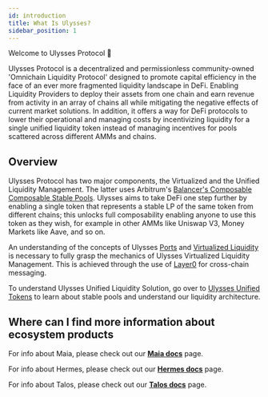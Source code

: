 ```yaml
---
id: introduction
title: What Is Ulysses?
sidebar_position: 1
---
```


Welcome to Ulysses Protocol 👋

Ulysses Protocol is a decentralized and permissionless community-owned 'Omnichain Liquidity Protocol' designed to promote capital efficiency in the face of an ever more fragmented liquidity landscape in DeFi. 
Enabling Liquidity Providers to deploy their assets from one chain and earn revenue from activity in an array of chains all while mitigating the negative effects of current market solutions. 
In addition, it offers a way for DeFi protocols to lower their operational and managing costs by incentivizing liquidity for a single unified liquidity token instead of managing incentives for pools scattered across different AMMs and chains.  

## Overview

Ulysses Protocol has two major components, the Virtualized and the Unified Liquidity Management. The latter uses Arbitrum's [Balancer's Composable Composable Stable Pools](https://docs.balancer.fi/concepts/pools/composable-stable.html). Ulysses aims to take DeFi one step further by enabling a single token that represents a stable LP of the same token from different chains; this unlocks full composability enabling anyone to use this token as they wish, for example in other AMMs like Uniswap V3, Money Markets like Aave, and so on. 

An understanding of the concepts of Ulysses [Ports](./overview/omnichain/ports) and [Virtualized Liquidity](./overview/omnichain/virtual-liquidity) is necessary to fully grasp the mechanics of Ulysses Virtualized Liquidity Management. This is achieved through the use of [Layer0](https://layerzero.gitbook.io/docs/) for cross-chain messaging.

To understand Ulysses Unified Liquidity Solution, go over to [Ulysses Unified Tokens](./overview/unified-liquidity/tokens) to learn about stable pools and understand our liquidity architecture.

## Where can I find more information about ecosystem products

For info about Maia, please check out our [**Maia docs**](../introduction) page.

For info about Hermes, please check out our [**Hermes docs**](../Hermes/introduction) page.

For info about Talos, please check out our [**Talos docs**](../Talos/introduction) page.


